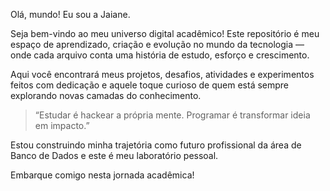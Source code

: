 Olá, mundo! Eu sou a Jaiane.

Seja bem-vindo ao meu universo digital acadêmico! 
Este repositório é meu espaço de aprendizado, criação e evolução no mundo da tecnologia — onde cada arquivo conta uma história de estudo, esforço e crescimento.  

Aqui você encontrará meus projetos, desafios, atividades e experimentos feitos com dedicação e aquele toque curioso de quem está sempre explorando novas camadas do conhecimento.  

> “Estudar é hackear a própria mente. Programar é transformar ideia em impacto.”

Estou construindo minha trajetória como futuro profissional da área de Banco de Dados e este é meu laboratório pessoal.

Embarque comigo nesta jornada acadêmica!  
